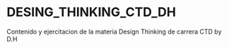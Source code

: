 # DESING_THINKING_CTD_DH

Contenido y ejercitacion de la materia Design Thinking de carrera CTD by D.H

